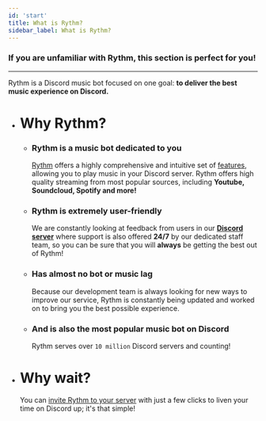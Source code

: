 ```yaml
---
id: 'start'
title: What is Rythm?
sidebar_label: What is Rythm?
---
```

### If you are unfamiliar with Rythm, this section is perfect for you!
--- 
Rythm is a Discord music bot focused on one goal: **to deliver the best music experience on Discord.**

 - # Why Rythm?
   - ### Rythm is a music bot dedicated to you
     [Rythm](https://rythmbot.co/) offers a highly comprehensive and intuitive set of [features](/features), allowing you to play music in your Discord server. Rythm offers high quality streaming from most popular sources, including **Youtube, Soundcloud, Spotify and more!**  
   - ### Rythm is extremely user-friendly
     We are constantly looking at feedback from users in our **[Discord server](https://rythmbot.co/support)** where support is also offered __**24/7**__ by our dedicated staff team, so you can be sure that you will **always** be getting the best out of Rythm!

   - ### Has almost no bot or music lag
     Because our development team is always looking for new ways to improve our service, Rythm is constantly being updated and worked on to bring you the best possible experience.

   - ### And is also the most popular music bot on Discord
     Rythm serves over `10 million` Discord servers and counting!
    
 - # Why wait?
   You can [invite Rythm to your server](https://rythmbot.co/invite) with just a few clicks to liven your time on Discord up; it's that simple! 
